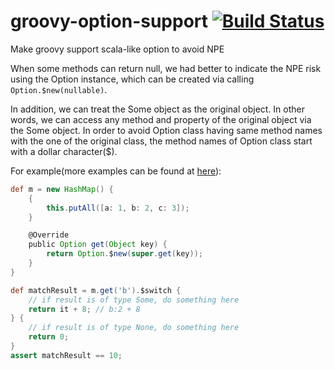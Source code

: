 # groovy-option-support [![Build Status](https://travis-ci.org/danielsun1106/groovy-option-support.svg?branch=master)](https://travis-ci.org/danielsun1106/groovy-option-support)
Make groovy support scala-like option to avoid NPE

When some methods can return null, we had better to indicate the NPE risk using the Option instance, which can be created via calling `Option.$new(nullable)`.

In addition, we can treat the Some object as the original object. In other words, we can access any method and property of the original object via the Some object. In order to avoid Option class having same method names with the one of the original class, the method names of Option class start with a dollar character($).

For example(more examples can be found at [here](https://github.com/danielsun1106/groovy-option-support/blob/master/src/test/groovy/groovy/lang/OptionTest.groovy)):
```groovy
def m = new HashMap() {
    {
        this.putAll([a: 1, b: 2, c: 3]);
    }

    @Override
    public Option get(Object key) {
        return Option.$new(super.get(key));
    }
}

def matchResult = m.get('b').$switch {
    // if result is of type Some, do something here
    return it + 8; // b:2 + 8
} {
    // if result is of type None, do something here
    return 0;
}
assert matchResult == 10;
```